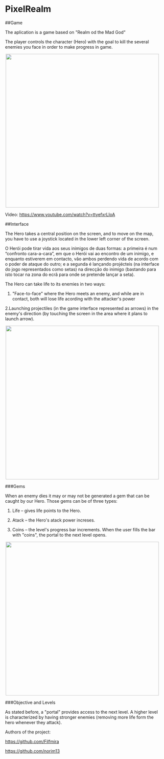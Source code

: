 # PixelRealm


##Game

The aplication is a game based on "Realm od the Mad God"

The player controls the character (Hero) with the goal  to kill the several enemies you face in order to make progress in
game.

<p align="center">
  <img src="http://i.imgur.com/H5sHvdX.png" width="500">
</p>

Video: https://www.youtube.com/watch?v=ttyefxrLIoA

##Interface

The Hero takes a central position on the screen, and to move on the map, you have to use a
joystick located in the lower left corner of the screen.

O Herói pode tirar vida aos seus inimigos de duas formas: a primeira é num
“confronto cara-a-cara”, em que o Herói vai ao encontro de um inimigo, e enquanto
estiverem em contacto, vão ambos perdendo vida de acordo com o poder de ataque
do outro; e a segunda é lançando projécteis (na interface do jogo representados como
setas) na direcção do inimigo (bastando para isto tocar na zona do ecrã para onde se
pretende lançar a seta).

The Hero can take life to its enemies in two ways:

1. "Face-to-face" where the Hero meets an enemy, and while
are in contact, both will lose life acording  with the attacker's power

2.Launching projectiles (in the  game interface represented as
arrows) in the enemy's direction (by touching the screen in the area where it
plans to launch arrow).

<p align="center">
  <img src="http://i.imgur.com/2u0sP1B.png" width="500">
</p>



###Gems

When an enemy dies it may or may not be generated a gem that can be
caught by our Hero. Those gems can be of three types:

1. Life – gives life points to the Hero.

2. Atack  – the Hero's atack power increses.

3. Coins – the level's progress bar increments. When the user fills the bar with "coins", the portal to the next level opens.

<p align="center">
  <img src="http://i.imgur.com/ItAoh0O.png" width="500">
</p>

###Objective and Levels

As stated before, a "portal" provides access to the next level. A higher level is characterized by having stronger enemies (removing more life form the hero whenever they attack).

Authors of the project:

https://github.com/Filfmira

https://github.com/norim13
